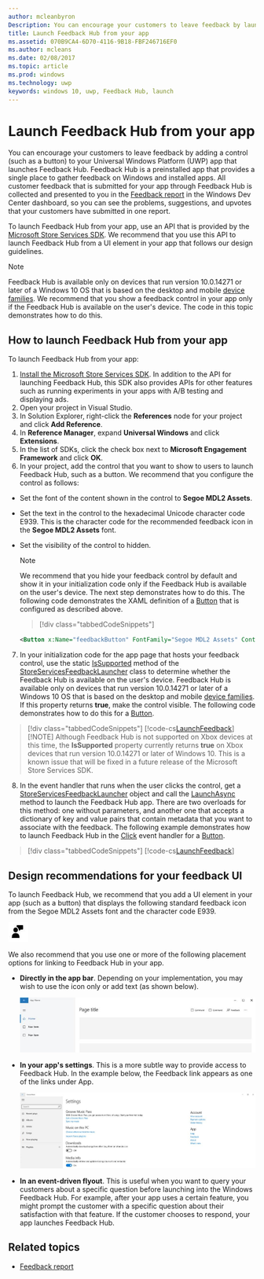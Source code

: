 ```yaml
---
author: mcleanbyron
Description: You can encourage your customers to leave feedback by launching Feedback Hub from your app.
title: Launch Feedback Hub from your app
ms.assetid: 070B9CA4-6D70-4116-9B18-FBF246716EF0
ms.author: mcleans
ms.date: 02/08/2017
ms.topic: article
ms.prod: windows
ms.technology: uwp
keywords: windows 10, uwp, Feedback Hub, launch
---
```


# Launch Feedback Hub from your app

You can encourage your customers to leave feedback by adding a control (such as a button) to your Universal Windows Platform (UWP) app that launches Feedback Hub. Feedback Hub is a preinstalled app that provides a single place to gather feedback on Windows and installed apps. All customer feedback that is submitted for your app through Feedback Hub is collected and presented to you in the [Feedback report](../publish/feedback-report.md) in the Windows Dev Center dashboard, so you can see the problems, suggestions, and upvotes that your customers have submitted in one report.

To launch Feedback Hub from your app, use an API that is provided by the [Microsoft Store Services SDK](http://aka.ms/store-em-sdk). We recommend that you use this API to launch Feedback Hub from a UI element in your app that follows our design guidelines.

> [!NOTE]
> Feedback Hub is available only on devices that run version 10.0.14271 or later of a Windows 10 OS that is based on the desktop and mobile [device families](https://msdn.microsoft.com/windows/uwp/get-started/universal-application-platform-guide#device-families). We recommend that you show a feedback control in your app only if the Feedback Hub is available on the user's device. The code in this topic demonstrates how to do this.

## How to launch Feedback Hub from your app

To launch Feedback Hub from your app:

1. [Install the Microsoft Store Services SDK](microsoft-store-services-sdk.md#install-the-sdk). In addition to the API for launching Feedback Hub, this SDK also provides APIs for other features such as running experiments in your apps with A/B testing and displaying ads.
2. Open your project in Visual Studio.
3. In Solution Explorer, right-click the **References** node for your project and click **Add Reference**.
4. In **Reference Manager**, expand **Universal Windows** and click **Extensions**.
5. In the list of SDKs, click the check box next to **Microsoft Engagement Framework** and click **OK**.
6. In your project, add the control that you want to show to users to launch Feedback Hub, such as a button. We recommend that you configure the control as follows:
  * Set the font of the content shown in the control to **Segoe MDL2 Assets**.
  * Set the text in the control to the hexadecimal Unicode character code E939. This is the character code for the recommended feedback icon in the **Segoe MDL2 Assets** font.
  * Set the visibility of the control to hidden.
    > [!NOTE]
    > We recommend that you hide your feedback control by default and show it in your initialization code only if the Feedback Hub is available on the user's device. The next step demonstrates how to do this.
    The following code demonstrates the XAML definition of a [Button](https://msdn.microsoft.com/library/windows/apps/windows.ui.xaml.controls.button.aspx) that is configured as described above.

    > [!div class="tabbedCodeSnippets"]
    ```xml
    <Button x:Name="feedbackButton" FontFamily="Segoe MDL2 Assets" Content="&#xE939;" HorizontalAlignment="Left" Margin="138,352,0,0" VerticalAlignment="Top" Visibility="Collapsed"  Click="feedbackButton_Click"/>
    ```
7. In your initialization code for the app page that hosts your feedback control, use the static [IsSupported](https://msdn.microsoft.com/library/windows/apps/microsoft.services.store.engagement.storeservicesfeedbacklauncher.issupported.aspx) method of the [StoreServicesFeedbackLauncher](https://msdn.microsoft.com/library/windows/apps/microsoft.services.store.engagement.storeservicesfeedbacklauncher.aspx) class to determine whether the Feedback Hub is available on the user's device. Feedback Hub is available only on devices that run version 10.0.14271 or later of a Windows 10 OS that is based on the desktop and mobile [device families](https://msdn.microsoft.com/windows/uwp/get-started/universal-application-platform-guide#device-families).
    If this property returns **true**, make the control visible. The following code demonstrates how to do this for a [Button](https://msdn.microsoft.com/library/windows/apps/windows.ui.xaml.controls.button.aspx).

  > [!div class="tabbedCodeSnippets"]
  [!code-cs[LaunchFeedback](./code/StoreSDKSamples/cs/FeedbackPage.xaml.cs#ToggleFeedbackVisibility)]
  > [!NOTE]
  > Although Feedback Hub is not supported on Xbox devices at this time, the **IsSupported** property currently returns **true** on Xbox devices that run version 10.0.14271 or later of Windows 10. This is a known issue that will be fixed in a future release of the Microsoft Store Services SDK.  
8. In the event handler that runs when the user clicks the control, get a [StoreServicesFeedbackLauncher](https://msdn.microsoft.com/library/windows/apps/microsoft.services.store.engagement.storeservicesfeedbacklauncher.aspx) object and call the [LaunchAsync](https://msdn.microsoft.com/library/windows/apps/microsoft.services.store.engagement.storeservicesfeedbacklauncher.launchasync.aspx) method to launch the Feedback Hub app. There are two overloads for this method: one without parameters, and another one that accepts a dictionary of key and value pairs that contain metadata that you want to associate with the feedback. The following example demonstrates how to launch Feedback Hub in the [Click](https://msdn.microsoft.com/library/windows/apps/windows.ui.xaml.controls.primitives.buttonbase.click.aspx) event handler for a [Button](https://msdn.microsoft.com/library/windows/apps/windows.ui.xaml.controls.button.aspx).

  > [!div class="tabbedCodeSnippets"]
  [!code-cs[LaunchFeedback](./code/StoreSDKSamples/cs/FeedbackPage.xaml.cs#FeedbackButtonClick)]

## Design recommendations for your feedback UI

To launch Feedback Hub, we recommend that you add a UI element in your app (such as a button) that displays the following standard feedback icon from the Segoe MDL2 Assets font and the character code E939.

![Feedback icon](images/feedback_icon.PNG)

We also recommend that you use one or more of the following placement options for linking to Feedback Hub in your app.
* **Directly in the app bar**. Depending on your implementation, you may wish to use the icon only or add text (as shown below).

  ![Feedback icon](images/feedback_appbar_placement.png)

* **In your app's settings**. This is a more subtle way to provide access to Feedback Hub. In the example below, the Feedback link appears as one of the links under App.

  ![Feedback icon](images/feedback_settings_placement.png)

* **In an event-driven flyout**. This is useful when you want to query your customers about a specific question before launching into the Windows Feedback Hub. For example, after your app uses a certain feature, you might prompt the customer with a specific question about their satisfaction with that feature. If the customer chooses to respond, your app launches Feedback Hub.


## Related topics

* [Feedback report](../publish/feedback-report.md)
